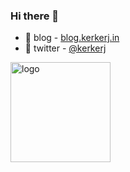### Hi there 👋

- 🌱 blog - [blog.kerkerj.in](https://blog.kerkerj.in)
- 🌱 twitter - [@kerkerj](https://twitter.com/kerkerj)


<img src="https://github-profile-trophy.vercel.app/?username=kerkerj&theme=flat&column=3" alt="logo" height="160" align="center" style="margin: auto; margin-bottom: 20px;" />
